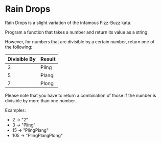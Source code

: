 # Rain Drops

Rain Drops is a slight variation of the infamous Fizz-Buzz kata.

Program a function that takes a number and return its value as a string.

However, for numbers that are divisible by a certain number,
return one of the following:

|Divisible By|Result|
|------------|------|
|           3|Pling |
|           5|Plang |
|           7|Plong |

Please note that you have to return a combination
of those if the number is divisible by more
than one number.

Examples:

- 2 -> "2"
- 3 -> "Pling"
- 15 -> "PlingPlang"
- 105 -> "PlingPlangPlong"
